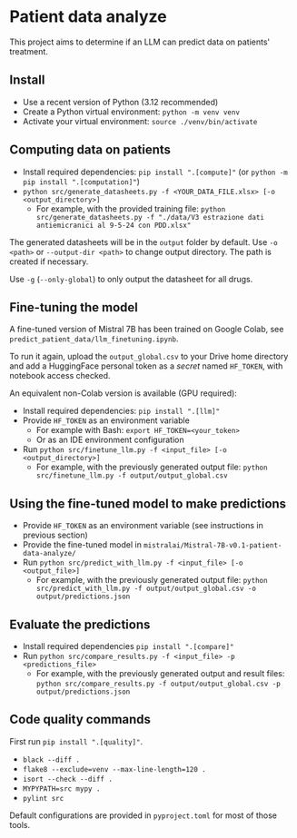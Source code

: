 # Patient data analyze

This project aims to determine if an LLM can predict data on patients' treatment.

## Install

* Use a recent version of Python (3.12 recommended)
* Create a Python virtual environment: `python -m venv venv`
* Activate your virtual environment: `source ./venv/bin/activate`

## Computing data on patients

* Install required dependencies: `pip install ".[compute]"` (or `python -m pip install ".[computation]"`)
* `python src/generate_datasheets.py -f <YOUR_DATA_FILE.xlsx> [-o <output_directory>]`
  * For example, with the provided training file: `python src/generate_datasheets.py -f "./data/V3 estrazione dati antiemicranici al 9-5-24 con PDD.xlsx"`

The generated datasheets will be in the `output` folder by default. Use `-o <path>` or `--output-dir <path>` to change output directory. The path is created if necessary.

Use `-g` (`--only-global`) to only output the datasheet for all drugs.

## Fine-tuning the model

A fine-tuned version of Mistral 7B has been trained on Google Colab, see `predict_patient_data/llm_finetuning.ipynb`.

To run it again, upload the `output_global.csv` to your Drive home directory and add a HuggingFace personal token as a *secret* named `HF_TOKEN`, with notebook access checked.

An equivalent non-Colab version is available (GPU required):

* Install required dependencies: `pip install ".[llm]"`
* Provide `HF_TOKEN` as an environment variable
  * For example with Bash: `export HF_TOKEN=<your_token>`
  * Or as an IDE environment configuration
* Run `python src/finetune_llm.py -f <input_file> [-o <output_directory>]`
  * For example, with the previously generated output file: `python src/finetune_llm.py -f output/output_global.csv`

## Using the fine-tuned model to make predictions

* Provide `HF_TOKEN` as an environment variable (see instructions in previous section)
* Provide the fine-tuned model in `mistralai/Mistral-7B-v0.1-patient-data-analyze/`
* Run `python src/predict_with_llm.py -f <input_file> [-o <output_file>]`
  * For example, with the previously generated output file: `python src/predict_with_llm.py -f output/output_global.csv -o output/predictions.json`

## Evaluate the predictions

* Install required dependencies `pip install ".[compare]"`
* Run `python src/compare_results.py -f <input_file> -p <predictions_file>`
  * For example, with the previously generated output and result files: `python src/compare_results.py -f output/output_global.csv -p output/predictions.json`

## Code quality commands

First run `pip install ".[quality]"`.

* `black --diff .`
* `flake8 --exclude=venv --max-line-length=120 .`
* `isort --check --diff .`
* `MYPYPATH=src mypy .`
* `pylint src`

Default configurations are provided in `pyproject.toml` for most of those tools.
